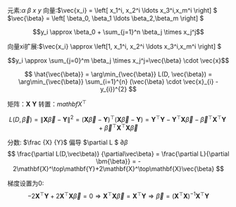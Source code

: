 元素:$\alpha$ $\beta$ $x$ $y$
向量:$\vec{x_i} = \left[ x_1^i, x_2^i \ldots x_3^i,x_m^i \right] $
    $\vec{\beta} = \left[ \beta_0, \beta_1 \ldots \beta_2,\beta_m \right] $

$$y_i \approx \beta_0 + \sum_{j=1}^n  \beta_j \times x_j^j$$

向量xi扩展:$\vec{x_i} \approx \left[1, x_1^i, x_2^i \ldots x_3^i,x_m^i \right] $

$$y_i \approx \sum_{j=0}^m  \beta_j \times x_j^j=\vec{\beta} \cdot \vec{x}$$

$$
\hat{\vec{\beta}} = \arg\min_{\vec{\beta}} L(D, \vec{\beta}) = \arg\min_{\vec{\beta}} \sum_{i=1}^{n} (\vec{\beta} \cdot \vec{x}_{i} - y_{i})^{2}
$$

矩阵：$\mathbf{X}$ $\mathbf{Y}$ 转置：$mathbf{X}^\top$

$$L(D, \vec{\beta}) 
= \|\mathbf{X}\vec{\beta} - \mathbf{Y}\|^2 
= (\mathbf{X}\vec{\beta} - \mathbf{Y})^\top (\mathbf{X}\vec{\beta} - \mathbf{Y})
= \mathbf{Y}^\top\mathbf{Y} - \mathbf{Y}^\top \mathbf{X}\vec{\beta} - \vec{\beta}^\top \mathbf{X}^\top \mathbf{Y} + \vec{\beta}^\top \mathbf{X}^\top \mathbf{X}\vec{\beta}
$$

分数: $\frac {X} {Y}$
偏导 $\partial L $ $\partial \beta$ 
$$
\frac{\partial L(D,\vec\beta)} {\partial\vec\beta} = \frac{\partial L}{\partial \bm{\beta}} = - 2\mathbf{X}^\top\mathbf{Y}+2\mathbf{X}^\top\mathbf{X}\vec{\beta}
$$

梯度设置为0:
$$
-2\mathbf{X}^\top\mathbf{Y}+2\mathbf{X}^\top\mathbf{X}\vec{\beta} = 0
\Rightarrow \mathbf{X}^\top\mathbf{X}\vec{\beta} = \mathbf{X}^\top\mathbf{Y}\Rightarrow \vec{\beta} = (\mathbf{X}^\top\mathbf{X})^{-1}\mathbf{X}^\top\mathbf{Y}
$$


